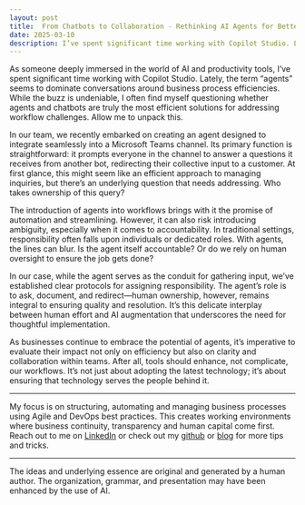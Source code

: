 ```yaml
---
layout: post
title:  From Chatbots to Collaboration - Rethinking AI Agents for Better Workflow Management
date: 2025-03-10
description: I’ve spent significant time working with Copilot Studio. Lately, the term “agents” seems to dominate conversations around business process efficiencies. While the buzz is undeniable, I often find myself questioning whether agents and chatbots are truly the most efficient solutions for addressing workflow challenges.
---
```


As someone deeply immersed in the world of AI and productivity tools, I’ve spent significant time working with Copilot Studio. Lately, the term “agents” seems to dominate conversations around business process efficiencies. While the buzz is undeniable, I often find myself questioning whether agents and chatbots are truly the most efficient solutions for addressing workflow challenges. Allow me to unpack this.

In our team, we recently embarked on creating an agent designed to integrate seamlessly into a Microsoft Teams channel. Its primary function is straightforward: it prompts everyone in the channel to answer a questions it receives from another bot, redirecting their collective input to a customer. At first glance, this might seem like an efficient approach to managing inquiries, but there’s an underlying question that needs addressing. Who takes ownership of this query?

The introduction of agents into workflows brings with it the promise of automation and streamlining. However, it can also risk introducing ambiguity, especially when it comes to accountability. In traditional settings, responsibility often falls upon individuals or dedicated roles. With agents, the lines can blur. Is the agent itself accountable? Or do we rely on human oversight to ensure the job gets done?

In our case, while the agent serves as the conduit for gathering input, we’ve established clear protocols for assigning responsibility. The agent’s role is to ask, document, and redirect—human ownership, however, remains integral to ensuring quality and resolution. It’s this delicate interplay between human effort and AI augmentation that underscores the need for thoughtful implementation.

As businesses continue to embrace the potential of agents, it’s imperative to evaluate their impact not only on efficiency but also on clarity and collaboration within teams. After all, tools should enhance, not complicate, our workflows. It’s not just about adopting the latest technology; it’s about ensuring that technology serves the people behind it.

----
My focus is on structuring, automating and managing business processes using Agile and DevOps best practices. This creates working environments where business continuity, transparency and human capital come first. Reach out to me on [LinkedIn](https://www.linkedin.com/in/dennisvanaelst) or check out my [github](https://github.com/dva81) or [blog](https://www.dennisvanaelst.net/) for more tips and tricks.

----
The ideas and underlying essence are original and generated by a human author. The organization, grammar, and presentation may have been enhanced by the use of AI.
